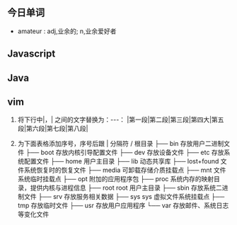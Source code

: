 ## 今日单词
- amateur : adj,业余的; n,业余爱好者

## Javascript

## Java

## vim 
1. 将下行中|，| 之间的文字替换为：---：
|第一段|第二段|第三段|第四大|第五段|第六段|第七段|第八段|

2. 为下面表格添加序号，序号后跟 | 分隔符 
/              根目录
├── bin     存放用户二进制文件
├── boot    存放内核引导配置文件
├── dev     存放设备文件
├── etc     存放系统配置文件
├── home    用户主目录
├── lib     动态共享库
├── lost+found  文件系统恢复时的恢复文件
├── media   可卸载存储介质挂载点
├── mnt     文件系统临时挂载点
├── opt     附加的应用程序包
├── proc    系统内存的映射目录，提供内核与进程信息
├── root    root 用户主目录
├── sbin    存放系统二进制文件
├── srv     存放服务相关数据
├── sys     sys 虚拟文件系统挂载点
├── tmp     存放临时文件
├── usr     存放用户应用程序
└── var     存放邮件、系统日志等变化文件
